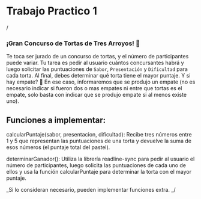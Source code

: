 # Trabajo Practico 1

/

### ¡Gran Concurso de Tortas de Tres Arroyos! 🎂

Te toca ser jurado de un concurso de tortas, y el número de participantes puede variar.
Tu tarea es pedir al usuario cuántos concursantes habrá y luego solicitar las puntuaciones de `Sabor`, `Presentación` y `Dificultad` para cada torta.
Al final, debes determinar qué torta tiene el mayor puntaje. Y si hay empate? 🤔 En ese caso, informaremos que se produjo un empate
(no es necesario indicar si fueron dos o mas empates ni entre que tortas es el empate, solo basta con indicar que se produjo empate si al menos existe uno).

## Funciones a implementar:

calcularPuntaje(sabor, presentacion, dificultad):
Recibe tres números entre 1 y 5 que representan las puntuaciones de una torta y devuelve la suma de esos números (el puntaje total del pastel).

determinarGanador():
Utiliza la librería readline-sync para pedir al usuario el número de participantes,
luego solicita las puntuaciones de cada uno de ellos y usa la función calcularPuntaje para determinar la torta con el mayor puntaje.

_Si lo consideran necesario, pueden implementar funciones extra.
_/